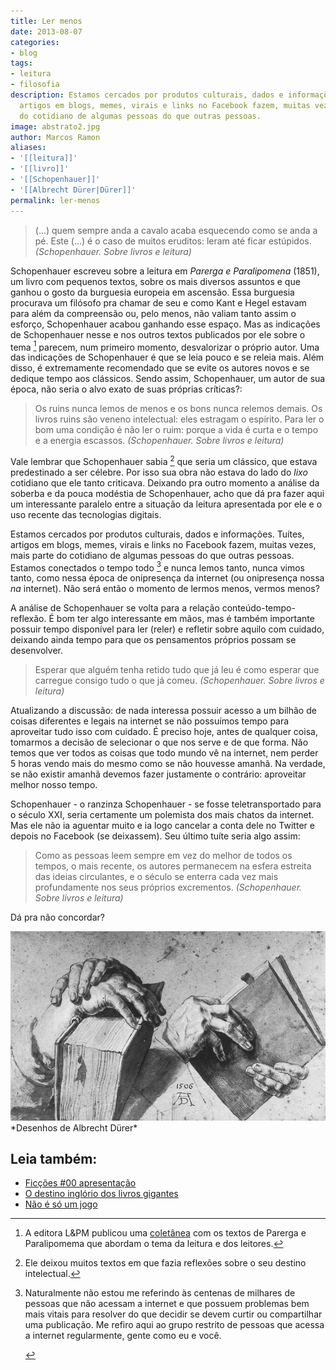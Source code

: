 ```yaml
---
title: Ler menos
date: 2013-08-07
categories:
- blog
tags:
- leitura
- filosofia
description: Estamos cercados por produtos culturais, dados e informações. Tuítes,
  artigos em blogs, memes, virais e links no Facebook fazem, muitas vezes, mais parte
  do cotidiano de algumas pessoas do que outras pessoas.
image: abstrato2.jpg
author: Marcos Ramon
aliases:
- '[[leitura]]'
- '[[livro]]'
- '[[Schopenhauer]]'
- '[[Albrecht Dürer|Dürer]]'
permalink: ler-menos
---
```

> (...) quem sempre anda a cavalo acaba esquecendo
como se anda a pé. Este (...) é o caso de muitos eruditos: leram até ficar estúpidos. *(Schopenhauer. Sobre livros e leitura)*

Schopenhauer escreveu sobre a leitura em *Parerga e Paralipomena* (1851), um livro com pequenos textos, sobre os mais diversos assuntos e que ganhou o gosto da burguesia europeia em ascensão. Essa burguesia procurava um filósofo pra chamar de seu e como Kant e Hegel estavam para além da compreensão ou, pelo menos, não valiam tanto assim o esforço, Schopenhauer acabou ganhando esse espaço.
Mas as indicações de Schopenhauer nesse e nos outros textos publicados por ele sobre o tema [^1] parecem, num primeiro momento, desvalorizar o próprio autor. Uma das indicações de Schopenhauer é que se leia pouco e se releia mais. Além disso, é extremamente recomendado que se evite os autores novos e se dedique tempo aos clássicos. Sendo assim, Schopenhauer, um autor de sua época, não seria o alvo exato de suas próprias críticas?:

> Os ruins nunca lemos de menos e os bons nunca relemos demais. Os livros ruins são veneno intelectual: eles estragam o espírito.
Para ler o bom uma condição é não ler o ruim: porque a vida é curta e o tempo e a energia escassos. *(Schopenhauer. Sobre livros e leitura)*

Vale lembrar que Schopenhauer sabia [^2] que seria um clássico, que estava predestinado a ser célebre. Por isso sua obra não estava do lado do *lixo* cotidiano que ele tanto criticava. Deixando pra outro momento a análise da soberba e da pouca modéstia de Schopenhauer, acho que dá pra fazer aqui um interessante paralelo entre a situação da leitura apresentada por ele e o uso recente das tecnologias digitais.

Estamos cercados por produtos culturais, dados e informações. Tuítes, artigos em blogs, memes, virais e links no Facebook fazem, muitas vezes, mais parte do cotidiano de algumas pessoas do que outras pessoas. Estamos conectados o tempo todo [^3] e nunca lemos tanto, nunca vimos tanto, como nessa época de onipresença da internet (ou onipresença nossa *na* internet). Não será então o momento de lermos menos, vermos menos?

A análise de Schopenhauer se volta para a relação conteúdo-tempo-reflexão. É bom ter algo interessante em mãos, mas é também importante possuir tempo disponível para ler (reler) e refletir sobre aquilo com cuidado, deixando ainda tempo para que os pensamentos próprios possam se desenvolver.

> Esperar que alguém tenha retido tudo que já leu é como esperar que carregue consigo tudo o que já comeu. *(Schopenhauer. Sobre livros e leitura)*

Atualizando a discussão: de nada interessa possuir acesso a um bilhão de coisas diferentes e legais na internet se não possuímos tempo para aproveitar tudo isso com cuidado. É preciso hoje, antes de qualquer coisa, tomarmos a decisão de selecionar o que nos serve e de que forma. Não temos que ver todos as coisas que todo mundo vê na internet, nem perder 5 horas vendo mais do mesmo como se não houvesse amanhã. Na verdade, se não existir amanhã devemos fazer justamente o contrário: aproveitar melhor nosso tempo. 

Schopenhauer - o ranzinza Schopenhauer - se fosse teletransportado para o século XXI, seria certamente um polemista dos mais chatos da internet. Mas ele não ia aguentar muito e ia logo cancelar a conta dele no Twitter e depois no Facebook (se deixassem).  Seu último tuíte seria algo assim:

> Como as pessoas leem sempre em vez do melhor de todos os tempos, o mais recente, os autores permanecem na esfera estreita das ideias circulantes, e o século se enterra cada vez mais  profundamente nos seus próprios excrementos. *(Schopenhauer. Sobre livros e leitura)*

Dá pra não concordar?

<img src="/assets/img/Pasted image 20250225131152.png">
*Desenhos de Albrecht Dürer*

[^1]: A editora L&PM publicou uma [coletânea](http://www.lpm.com.br/site/default.asp?Template=../livros/layout_produto.asp&CategoriaID=526091&ID=718017) com os textos de Parerga e Paralipomema que abordam o tema da leitura e dos leitores.
[^2]: Ele deixou muitos textos em que fazia reflexões sobre o seu destino intelectual.
[^3]: Naturalmente não estou me referindo às centenas de milhares de pessoas que não acessam a internet e que possuem problemas bem mais vitais para resolver do que decidir se devem curtir ou compartilhar uma publicação. Me refiro aqui ao grupo restrito de pessoas que acessa a internet regularmente, gente como eu e você.<div class="leia-tambem" markdown="1">
## Leia também:

- <a href="/ficcoes-00-apresentacao">Ficções #00   apresentação</a>
- <a href="/o-destino-inglorio-dos-livros-gigantes">O destino inglório dos livros gigantes</a>
- <a href="/nao-e-so-um-jogo">Não é só um jogo</a>
</div>